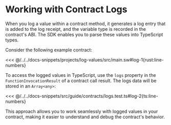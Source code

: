 # Working with Contract Logs

When you log a value within a contract method, it generates a log entry that is added to the log receipt, and the variable type is recorded in the contract's ABI. The SDK enables you to parse these values into TypeScript types.

Consider the following example contract:

<<< @/../../docs-snippets/projects/log-values/src/main.sw#log-1{rust:line-numbers}

To access the logged values in TypeScript, use the `logs` property in the `FunctionInvocationResult` of a contract call result. The logs data will be stored in an `Array<any>`:

<<< @/../../docs-snippets/src/guide/contracts/logs.test.ts#log-2{ts:line-numbers}

This approach allows you to work seamlessly with logged values in your contract, making it easier to understand and debug the contract's behavior.
